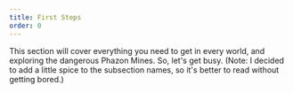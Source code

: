 ```yaml
---
title: First Steps
order: 0
---
```


This section will cover everything you need to get in every world, and
exploring the dangerous Phazon Mines. So, let's get busy. (Note: I decided to
add a little spice to the subsection names, so it's better to read without
getting bored.)



